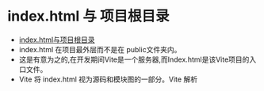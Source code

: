 # index.html 与 项目根目录
* [index.html与项目根目录](https://cn.vitejs.dev/guide/#index-html-and-project-root)
* index.html 在项目最外层而不是在 public文件夹内。
* 这是有意为之的,在开发期间Vite是一个服务器,而Index.html是该Vite项目的入口文件。
* Vite 将 index.html 视为源码和模块图的一部分。Vite 解析 <script type="module" src="..."> ，这个标签指向你的 JavaScript 源码。甚至内联引入 JavaScript 的 <script type="module"> 和引用 CSS 的 <link href> 也能利用 Vite 特有的功能被解析。另外，index.html 中的 URL 将被自动转换，因此不再需要 %PUBLIC_URL% 占位符了。

# 构建生产版本
* [构建生产版本](https://cn.vitejs.dev/guide/build.html#building-for-production)
* 当需要将应用部署到生产环境时，只需运行 vite build 命令。默认情况下，它使用 <root>/index.html 作为其构建入口点，并生成能够静态部署的应用程序包。请查阅 部署静态站点 获取常见服务的部署指引。
# 服务端渲染
* [服务端渲染](https://cn.vitejs.dev/guide/ssr.html)

* createSSRApp()
* [createSSRApp](https://cn.vuejs.org/api/application.html#create-ssr-app)
* 以SSR激活模式创建一个应用实例。用法与 createApp() 完全相同。



